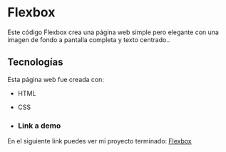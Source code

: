 # Flexbox

Este código Flexbox crea una página web simple pero elegante con una imagen de fondo a pantalla completa y texto centrado.. 


## Tecnologías

Esta página web fue creada con:

* HTML
* CSS

* ### Link a demo
En el siguiente link puedes ver mi proyecto terminado: [Flexbox](https://flexbox-sigma.vercel.app/)






